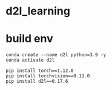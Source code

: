 # d2l_learning


# build env 
```
conda create --name d2l python=3.9 -y
conda activate d2l

pip install torch==1.12.0
pip install torchvision==0.13.0
pip install d2l==0.17.6

```
